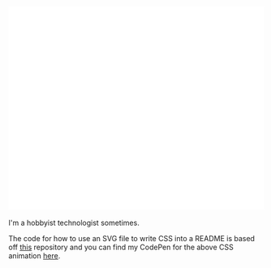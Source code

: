 <div align="center">
	<a href="https://github.com/keenan-h">
		<img src="header.svg" width="800" height="400">
	</a>
</div>

I'm a hobbyist technologist sometimes.

The code for how to use an SVG file to write CSS into a README is based off [this](https://github.com/sindresorhus/css-in-readme-like-wat) repository and you can find my CodePen for the above CSS animation [here](https://codepen.io/keenan-h/pen/oNYeYpo).
